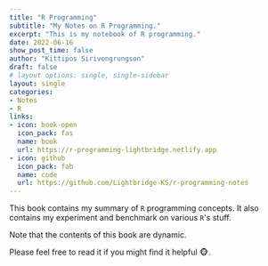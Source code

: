 ```yaml
---
title: "R Programming"
subtitle: "My Notes on R Programming."
excerpt: "This is my notebook of R programming."
date: 2022-06-16
show_post_time: false
author: "Kittipos Sirivongrungson"
draft: false
# layout options: single, single-sidebar
layout: single
categories:
- Notes
- R
links:
- icon: book-open
  icon_pack: fas
  name: book
  url: https://r-programming-lightbridge.netlify.app
- icon: github
  icon_pack: fab
  name: code
  url: https://github.com/Lightbridge-KS/r-programming-notes
---
```


This book contains my summary of `R` programming concepts. It also contains my experiment and benchmark on various `R`'s stuff.

Note that the contents of this book are dynamic. 

Please feel free to read it if you might find it helpful 🐵. 